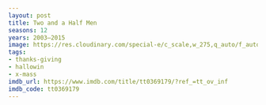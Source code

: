 ```yaml
---
layout: post
title: Two and a Half Men
seasons: 12
years: 2003–2015
image: https://res.cloudinary.com/special-e/c_scale,w_275,q_auto/f_auto/Series%20posters/Two_and_a_Half_Men.png
tags:
- thanks-giving
- hallowin
- x-mass
imdb_url: https://www.imdb.com/title/tt0369179/?ref_=tt_ov_inf
imdb_code: tt0369179
---
```

